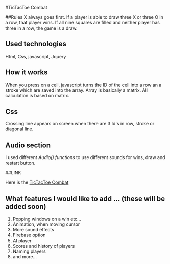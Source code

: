 #TicTacToe Combat

##Rules
X always goes first. If a player is able to draw three X or three O in a row, that player wins. If all nine squares are filled and neither player has three in a row, the game is a draw.


## Used technologies

Html, Css, javascript, Jquery

## How it works

When you press on a cell, javascript turns the ID of the cell into a row an a stroke which are saved into the array. Array is basically a matrix.
All calculation is based on matrix.

## Css
Crossing line appears on screen when there are 3 Id's  in row, stroke or diagonal line.


## Audio section

I used different _Audio() functions_ to use different sounds for wins, draw and restart button.



##LINK


Here is the [TicTacToe Combat](https://alekskuzmin.github.io/Project0/)

## What features I would like to add ... (these will be added soon)
1. Popping windows on a win etc...
2. Animation, when moving cursor
3. More sound effects
4. Firebase option
5. AI player
6. Scores and history of players
7. Naming players
8. and more...
